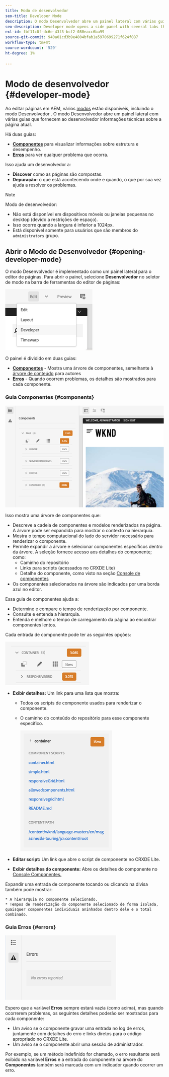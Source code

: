 ```yaml
---
title: Modo de desenvolvedor
seo-title: Developer Mode
description: O modo Desenvolvedor abre um painel lateral com várias guias que fornecem ao desenvolvedor informações sobre a página atual
seo-description: Developer mode opens a side panel with several tabs that provide a developer with information about the current page
exl-id: fbf11c0f-dc6e-43f3-bcf2-080eacc6ba99
source-git-commit: 940a01cd3b9e4804bfab1a5970699271f624f087
workflow-type: tm+mt
source-wordcount: '529'
ht-degree: 1%

---
```


# Modo de desenvolvedor {#developer-mode}

Ao editar páginas em AEM, vários [modos](/help/sites-cloud/authoring/fundamentals/environment-tools.md#page-modes) estão disponíveis, incluindo o modo Desenvolvedor . O modo Desenvolvedor abre um painel lateral com várias guias que fornecem ao desenvolvedor informações técnicas sobre a página atual.

Há duas guias:

* **[Componentes](#components)** para visualizar informações sobre estrutura e desempenho.
* **[Erros](#errors)** para ver qualquer problema que ocorra.

Isso ajuda um desenvolvedor a:

* **Discover** como as páginas são compostas.
* **Depuração:** o que está acontecendo onde e quando, o que por sua vez ajuda a resolver os problemas.

>[!NOTE]
>
>Modo de desenvolvedor:
>
>* Não está disponível em dispositivos móveis ou janelas pequenas no desktop (devido a restrições de espaço).
>  * Isso ocorre quando a largura é inferior a 1024px.
>* Está disponível somente para usuários que são membros do `administrators` grupo.


## Abrir o Modo de Desenvolvedor {#opening-developer-mode}

O modo Desenvolvedor é implementado como um painel lateral para o editor de páginas. Para abrir o painel, selecione **Desenvolvedor** no seletor de modo na barra de ferramentas do editor de páginas:

![Abrir o modo de desenvolvedor](assets/developer-mode.png)

O painel é dividido em duas guias:

* **[Componentes](#components)** - Mostra uma árvore de componentes, semelhante à [árvore de conteúdo](/help/sites-cloud/authoring/fundamentals/environment-tools.md#content-tree) para autores
* **[Erros](#errors)** - Quando ocorrem problemas, os detalhes são mostrados para cada componente.

### Guia Componentes {#components}

![Guia Componentes](assets/developer-mode-components-tab.png)

Isso mostra uma árvore de componentes que:

* Descreve a cadeia de componentes e modelos renderizados na página. A árvore pode ser expandida para mostrar o contexto na hierarquia.
* Mostra o tempo computacional do lado do servidor necessário para renderizar o componente.
* Permite expandir a árvore e selecionar componentes específicos dentro da árvore. A seleção fornece acesso aos detalhes do componente; como:
   * Caminho do repositório
   * Links para scripts (acessados no CRXDE Lite)
   * Detalhe do componente, como visto na seção [Console de componentes](/help/sites-cloud/authoring/features/components-console.md)
* Os componentes selecionados na árvore são indicados por uma borda azul no editor.

Essa guia de componentes ajuda a:

* Determine e compare o tempo de renderização por componente.
* Consulte e entenda a hierarquia.
* Entenda e melhore o tempo de carregamento da página ao encontrar componentes lentos.

Cada entrada de componente pode ter as seguintes opções:

![Exemplo de componente do modo de desenvolvedor](assets/developer-mode-component-example.png)

* **Exibir detalhes:** Um link para uma lista que mostra:
   * Todos os scripts de componente usados para renderizar o componente.
   * O caminho do conteúdo do repositório para esse componente específico.

      ![Visualizar Detalhes](assets/developer-mode-view-details.png)

* **Editar script:** Um link que abre o script de componente no CRXDE Lite.

* **Exibir detalhes do componente:** Abre os detalhes do componente no [Console Componentes.](/help/sites-cloud/authoring/features/components-console.md)

Expandir uma entrada de componente tocando ou clicando na divisa também pode mostrar:

    * A hierarquia no componente selecionado.
    * Tempos de renderização do componente selecionado de forma isolada, quaisquer componentes individuais aninhados dentro dele e o total combinado.

### Guia Erros {#errors}

![A guia errors](assets/developer-mode-errors-tab.png)

Espero que a variável **Erros** sempre estará vazia (como acima), mas quando ocorrerem problemas, os seguintes detalhes poderão ser mostrados para cada componente:

* Um aviso se o componente gravar uma entrada no log de erros, juntamente com detalhes do erro e links diretos para o código apropriado no CRXDE Lite.
* Um aviso se o componente abrir uma sessão de administrador.

Por exemplo, se um método indefinido for chamado, o erro resultante será exibido na variável **Erros** e a entrada do componente na árvore do **Componentes** também será marcada com um indicador quando ocorrer um erro.
